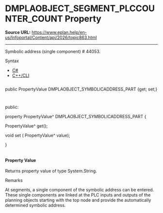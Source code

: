 # DMPLAOBJECT_SEGMENT_PLCCOUNTER_COUNT Property

**Source URL:** https://www.eplan.help/en-us/Infoportal/Content/api/2026/topic863.html

---

Symbolic address (single component) # 44053.

Syntax

- [C#](#i-syntax-CS)
- [C++/CLI](#i-syntax-CPP2005)

```
```
public PropertyValue DMPLAOBJECT_SYMBOLICADDRESS_PART {get; set;}
```
```

```
```
public:

property PropertyValue^ DMPLAOBJECT_SYMBOLICADDRESS_PART {

   PropertyValue^ get();

   void set (    PropertyValue^ value);

}
```
```

#### Property Value

Returns property value of type System.String.

Remarks

At segments, a single component of the symbolic address can be entered. These single components are linked at the PLC inputs and outputs of the planning objects starting with the top node and provide the automatically determined symbolic address.
